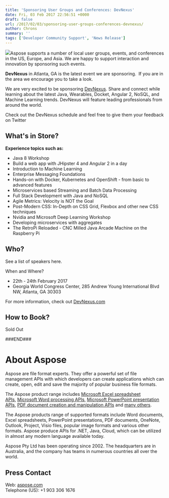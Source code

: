 ```yaml
---
title: 'Sponsoring User Groups and Conferences: DevNexus'
date: Fri, 03 Feb 2017 22:56:51 +0000
draft: false
url: /2017/02/03/sponsoring-user-groups-conferences-devnexus/
author: Chrons
summary: ''
tags: ['Developer Community Support', 'News Release']
---
```


![](https://blog.aspose.com/wp-content/uploads/sites/2/2017/02/DevNexus.png)Aspose supports a number of local user groups, events, and conferences in the US, Europe, and Asia. We are happy to support interaction and innovation by sponsoring such events.

**DevNexus** in Atlanta, GA is the latest event we are sponsoring.  If you are in the area we encourage you to take a look.

We are very excited to be sponsoring [DevNexus][1]. Share and connect while learning about the latest Java, Wearables, Docket, Angular 2, NoSQL, and Machine Learning trends. DevNexus will feature leading professionals from around the world.

Check out the DevNexus schedule and feel free to give them your feedback on Twitter [](https://twitter.com/DevNexus) 

## What's in Store?

**Experience topics such as:**

*   Java 8 Workshop
*   Build a web app with JHipster 4 and Angular 2 in a day
*   Introduction to Machine Learning
*   Enterprise Messaging Foundations
*   Hands-on with Docker, Kubernetes and OpenShift - from basic to advanced features
*   Microservices based Streaming and Batch Data Processing
*   Full Stack Development with Java and NoSQL
*   Agile Metrics: Velocity is NOT the Goal
*   Post-Modern CSS: In-Depth on CSS Grid, Flexbox and other new CSS techniques
*   Nvidia and Microsoft Deep Learning Workshop
*   Developing microservices with aggregates
*   The RetroPi Reloaded - CNC Milled Java Arcade Machine on the Raspberry Pi

  

## Who?

See a list of speakers here.

When and Where?

*   22th - 24th February 2017
*   Georgia World Congress Center, 285 Andrew Young International Blvd NW, Atlanta, GA 30303

For more information, check out [DevNexus.com][2]

## How to Book?

Sold Out

###END###

# About Aspose

Aspose are file format experts. They offer a powerful set of file management APIs with which developers can create applications which can create, open, edit and save the majority of popular business file formats.

The Aspose product range includes [Microsoft Excel spreadsheet APIs][3], [Microsoft Word processing APIs][4], [Microsoft PowerPoint presentation APIs][5], [PDF document creation and manipulation APIs][6] and [many others][7].

The Aspose products range of supported formats include Word documents, Excel spreadsheets, PowerPoint presentations, PDF documents, OneNote, Outlook, Project, Visio files, popular image formats and various other formats. Aspose produce APIs for .NET, Java, Cloud, which can be utilized in almost any modern language available today.

Aspose Pty Ltd has been operating since 2002. The headquarters are in Australia, and the company has teams in numerous countries all over the world.

## Press Contact

Web: [aspose.com][8]  
Telephone (US): +1 903 306 1676




[1]: http://DevNexus.com/
[2]: http://DevNexus.com/
[3]: http://aspose.com/.net/excel-component.aspx?utm_source=ignitenz2015&utm_medium=web&utm_campaign=ignitenz2015
[4]: http://aspose.com/.net/word-component.aspx?utm_source=ignitenz2015&utm_medium=web&utm_campaign=ignitenz2015
[5]: http://aspose.com/.net/powerpoint-component.aspx?utm_source=ignitenz2015&utm_medium=web&utm_campaign=ignitenz2015
[6]: http://aspose.com/.net/pdf-component.aspx?utm_source=ignitenz2015&utm_medium=web&utm_campaign=ignitenz2015
[7]: http://aspose.com/total-component-suite.aspx?utm_source=ignitenz2015&utm_medium=web&utm_campaign=ignitenz2015
[8]: http://aspose.com/



